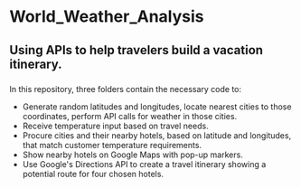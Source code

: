 # World_Weather_Analysis

## Using APIs to help travelers build a vacation itinerary.

###

In this repository, three folders contain the necessary code to:

  * Generate random latitudes and longitudes, locate nearest cities to those coordinates, perform API calls for weather in those cities.
  * Receive temperature input based on travel needs.
  * Procure cities and their nearby hotels, based on latitude and longitudes, that match customer temperature requirements.
  * Show nearby hotels on Google Maps with pop-up markers.
  * Use Google's Directions API to create a travel itinerary showing a potential route for four chosen hotels.
